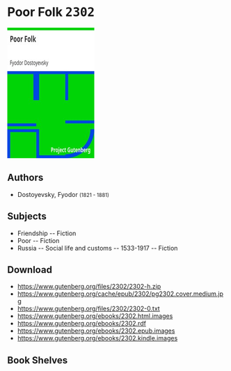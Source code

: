 # Poor Folk <kbd>2302</kbd>

![](./cover.medium.jpg "")

## Authors


 - Dostoyevsky, Fyodor <small>(1821 - 1881)</small>

## Subjects


 - Friendship -- Fiction
 - Poor -- Fiction
 - Russia -- Social life and customs -- 1533-1917 -- Fiction

## Download


 - https://www.gutenberg.org/files/2302/2302-h.zip
 - https://www.gutenberg.org/cache/epub/2302/pg2302.cover.medium.jpg
 - https://www.gutenberg.org/files/2302/2302-0.txt
 - https://www.gutenberg.org/ebooks/2302.html.images
 - https://www.gutenberg.org/ebooks/2302.rdf
 - https://www.gutenberg.org/ebooks/2302.epub.images
 - https://www.gutenberg.org/ebooks/2302.kindle.images

## Book Shelves


